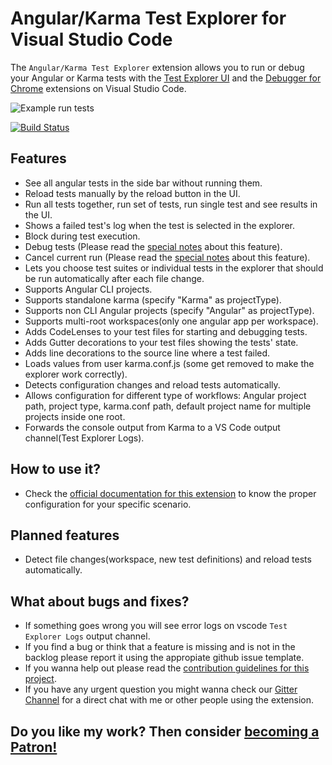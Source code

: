 # Angular/Karma Test Explorer for Visual Studio Code

The `Angular/Karma Test Explorer` extension allows you to run or debug your Angular or Karma tests with the
[Test Explorer UI](https://marketplace.visualstudio.com/items?itemName=hbenl.vscode-test-explorer) and
the [Debugger for Chrome](https://marketplace.visualstudio.com/items?itemName=msjsdiag.debugger-for-chrome) extensions on Visual Studio Code.

![Example run tests](img/img-running-tests-readme.png)

[![Build Status](https://dev.azure.com/raagh/angular-karma-test-explorer/_apis/build/status/angular-karma-test-explorer-CI?branchName=master)](https://dev.azure.com/raagh/angular-karma-test-explorer/_build/latest?definitionId=2?branchName=master)

## Features

- See all angular tests in the side bar without running them.
- Reload tests manually by the reload button in the UI.
- Run all tests together, run set of tests, run single test and see results in the UI.
- Shows a failed test's log when the test is selected in the explorer.
- Block during test execution.
- Debug tests (Please read the [special notes](DOCUMENTATION.md) about this feature).
- Cancel current run (Please read the [special notes](DOCUMENTATION.md) about this feature).
- Lets you choose test suites or individual tests in the explorer that should be run automatically after each file change.
- Supports Angular CLI projects.
- Supports standalone karma (specify "Karma" as projectType).
- Supports non CLI Angular projects (specify "Angular" as projectType).
- Supports multi-root workspaces(only one angular app per workspace).
- Adds CodeLenses to your test files for starting and debugging tests.
- Adds Gutter decorations to your test files showing the tests' state.
- Adds line decorations to the source line where a test failed.
- Loads values from user karma.conf.js (some get removed to make the explorer work correctly).
- Detects configuration changes and reload tests automatically.
- Allows configuration for different type of workflows: Angular project path, project type, karma.conf path, default project name for multiple projects inside one root.
- Forwards the console output from Karma to a VS Code output channel(Test Explorer Logs).

## How to use it?

- Check the [official documentation for this extension](DOCUMENTATION.md) to know the proper configuration for your specific scenario.

## Planned features

- Detect file changes(workspace, new test definitions) and reload tests automatically.

## What about bugs and fixes?

- If something goes wrong you will see error logs on vscode `Test Explorer Logs` output channel.
- If you find a bug or think that a feature is missing and is not in the backlog please report it using the appropiate github issue template.
- If you wanna help out please read the [contribution guidelines for this project](.github/CONTRIBUTING.md).
- If you have any urgent question you might wanna check our [Gitter Channel](https://gitter.im/Angular-Karma-Test-Explorer/Bugs) for a direct chat with me or other people using the extension.

## Do you like my work? Then consider [becoming a Patron!](https://www.patreon.com/bePatron?u=23135460)
